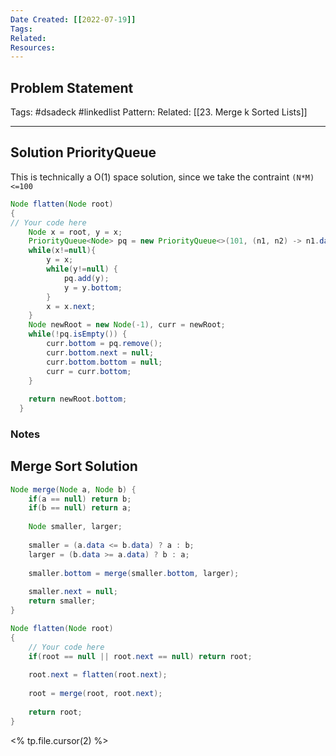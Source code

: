 ```yaml
---
Date Created: [[2022-07-19]]
Tags: 
Related: 
Resources: 
---
```


## Problem Statement


Tags:  #dsadeck  #linkedlist 
Pattern: 
Related: [[23. Merge k Sorted Lists]] 

---

## Solution PriorityQueue
This is technically a O(1) space solution, since we take the contraint `(N*M) <=100`

``` java
Node flatten(Node root)
{
// Your code here
	Node x = root, y = x;
	PriorityQueue<Node> pq = new PriorityQueue<>(101, (n1, n2) -> n1.data-n2.data);
	while(x!=null){
		y = x;
		while(y!=null) {
			pq.add(y);
			y = y.bottom;
		}
		x = x.next;
	}
	Node newRoot = new Node(-1), curr = newRoot;
	while(!pq.isEmpty()) {
		curr.bottom = pq.remove();
		curr.bottom.next = null;
		curr.bottom.bottom = null;
		curr = curr.bottom;
	}
	
	return newRoot.bottom;
  }  
```

### Notes


## Merge Sort Solution
``` java
Node merge(Node a, Node b) {
	if(a == null) return b;
	if(b == null) return a;
	
	Node smaller, larger;
	
	smaller = (a.data <= b.data) ? a : b;
	larger = (b.data >= a.data) ? b : a;
	
	smaller.bottom = merge(smaller.bottom, larger);
	
	smaller.next = null;
	return smaller;
}

Node flatten(Node root)
{
	// Your code here
	if(root == null || root.next == null) return root;
	
	root.next = flatten(root.next);
	
	root = merge(root, root.next);
	
	return root;
}  
```
<% tp.file.cursor(2) %>

